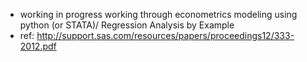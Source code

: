 - working in progress working through econometrics modeling using python (or STATA)/ Regression Analysis by Example
- ref: http://support.sas.com/resources/papers/proceedings12/333-2012.pdf
